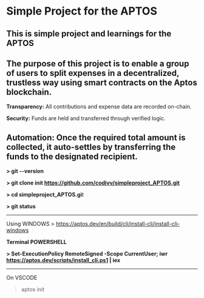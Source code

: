 # Simple Project for the APTOS
This is simple project and learnings for the APTOS 
-----------------------------------------------------------------------------------------------------------------------------------------------------------------
**The purpose of this project is to enable a group of users to split expenses in a decentralized, trustless way using smart contracts on the Aptos blockchain.**
-----------------------------------------------------------------------------------------------------------------------------------------------------------------
**Transparency:** All contributions and expense data are recorded on-chain.

**Security:** Funds are held and transferred through verified logic.

**Automation:** Once the required total amount is collected, it auto-settles by transferring the funds to the designated recipient.
-----------------------------------------------------------------------------------------------------------------------------------------------------------------

**> git --version**

**> git clone init https://github.com/codivv/simpleproject_APTOS.git**

**> cd simpleproject_APTOS.gi**t

**> git status**

-----------------------------------------------------------------------------------------------------------------------------------------------------------------
Using WINDOWS > https://aptos.dev/en/build/cli/install-cli/install-cli-windows

**Terminal POWERSHELL**

**> Set-ExecutionPolicy RemoteSigned -Scope CurrentUser; iwr https://aptos.dev/scripts/install_cli.ps1 | iex**

-----------------------------------------------------------------------------------------------------------------------------------------------------------------
On VSCODE

> aptos init 


